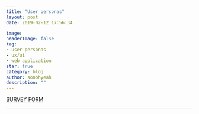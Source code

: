 ```yaml
---
title: "User personas"
layout: post
date: 2019-02-12 17:56:34

image: 
headerImage: false
tag:
- user personas
- ux/ui
- web application
star: true
category: blog
author: sonohyeah
description: ""
---
```



<p><a href="https://docs.google.com/forms/d/e/1FAIpQLSdFk9D5u3Tfkyppo3H8StSvXDi_tPo4CHsFAXmrIXt_MvyHtQ/viewform">SURVEY FORM</a></p>

<p id="user"></p>
<script type="text/javascript" src="{{site.url}}/src/tabletop.min.js"></script>
<script type="text/javascript" src="{{site.url}}/src/backbone.tabletopSync.js"></script>
<script type="text/javascript" src="{{site.url}}/src/tabletop.js"></script>
<script src='https://cdnjs.cloudflare.com/ajax/libs/tabletop.js/1.5.1/tabletop.min.js'></script>
<script type="text/javascript">
	var public_spreadsheet_url = 'https://docs.google.com/spreadsheets/d/174dAQ7i_oVDHQkbLck_kR8DFtEGGOvUzLSWCY-MNG_Q/edit?usp=sharing';


	function init() {
		Tabletop.init( { key: public_spreadsheet_url,
			callback: showInfo,
			simpleSheet: true } );
	}

	window.addEventListener('DOMContentLoaded', init);

	function showInfo(data) {
        for (var i = 0; i <= data.length; i++) {
			if ([data[i].Show]=="Yes"){
        		document.getElementById("user").innerHTML += "<br>"+(i+1) + "- <strong>" + ": </strong> <br><br>"+
        		"<table border = '1'>" +
        	       '<tr>' +
        	               '<th>'+[data[i].Name]+'</th>' +
        	               '<td rowspan = "2">'+"Wants & Needs <br><br>"+[data[i].Wants_Needs]+'</th>' +
        	               '<td rowspan = "2">'+"Frustrations <br><br>"+[data[i].Frustrations]+'</th>' +
        	       '</tr>' +
        	       '<tr>' +
        	               '<td>'+"Demographics <br><br>"+"Age: "+[data[i].Age]+"<br>Sex: "+[data[i].Sex]+"<br>"+[data[i].Bio]+'</td>' +
        	       '</tr>' +
                       '<tr>' +
        	               '<td>'+"Tools & Applications <br><br>"+[data[i].Tools]+'</td>' +
        	               '<td>'+"Favorite Brands <br><br>"+[data[i].Brands]+'</td>' +
        	               '<td>'+"Tech skill <br><br>"+[data[i].Tech_skill]+'</td>' +
        	       '</tr>'+
                "</table>"
			}
        };

		console.log(data);
	}       

</script>

---
